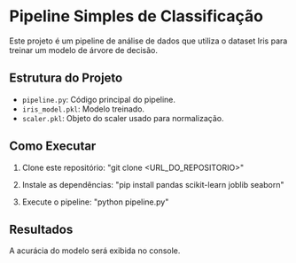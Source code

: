 # Pipeline Simples de Classificação

Este projeto é um pipeline de análise de dados que utiliza o dataset Iris para treinar um modelo de árvore de decisão.

## Estrutura do Projeto

- `pipeline.py`: Código principal do pipeline.
- `iris_model.pkl`: Modelo treinado.
- `scaler.pkl`: Objeto do scaler usado para normalização.

## Como Executar

1. Clone este repositório: "git clone <URL_DO_REPOSITORIO>"

2. Instale as dependências: "pip install pandas scikit-learn joblib seaborn"

3. Execute o pipeline: "python pipeline.py"


## Resultados

A acurácia do modelo será exibida no console.

